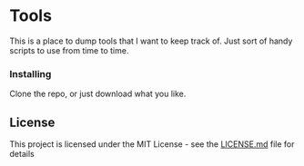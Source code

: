 # Tools

This is a place to dump tools that I want to keep track of. Just sort of handy scripts to use from time to time.


### Installing

Clone the repo, or just download what you like.


## License

This project is licensed under the MIT License - see the [LICENSE.md](LICENSE.md) file for details

